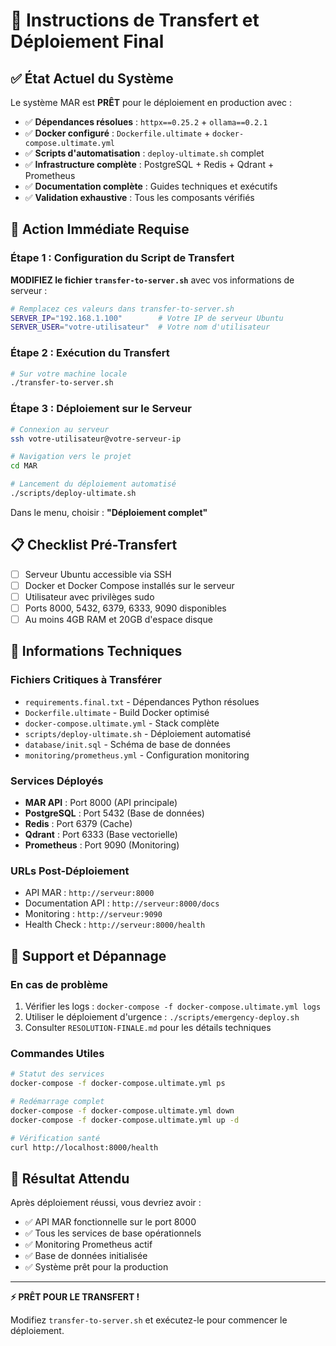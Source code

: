 # 🚀 Instructions de Transfert et Déploiement Final

## ✅ État Actuel du Système

Le système MAR est **PRÊT** pour le déploiement en production avec :

- ✅ **Dépendances résolues** : `httpx==0.25.2` + `ollama==0.2.1`
- ✅ **Docker configuré** : `Dockerfile.ultimate` + `docker-compose.ultimate.yml`
- ✅ **Scripts d'automatisation** : `deploy-ultimate.sh` complet
- ✅ **Infrastructure complète** : PostgreSQL + Redis + Qdrant + Prometheus
- ✅ **Documentation complète** : Guides techniques et exécutifs
- ✅ **Validation exhaustive** : Tous les composants vérifiés

## 🎯 Action Immédiate Requise

### Étape 1 : Configuration du Script de Transfert

**MODIFIEZ le fichier `transfer-to-server.sh`** avec vos informations de serveur :

```bash
# Remplacez ces valeurs dans transfer-to-server.sh
SERVER_IP="192.168.1.100"        # Votre IP de serveur Ubuntu
SERVER_USER="votre-utilisateur"  # Votre nom d'utilisateur
```

### Étape 2 : Exécution du Transfert

```bash
# Sur votre machine locale
./transfer-to-server.sh
```

### Étape 3 : Déploiement sur le Serveur

```bash
# Connexion au serveur
ssh votre-utilisateur@votre-serveur-ip

# Navigation vers le projet
cd MAR

# Lancement du déploiement automatisé
./scripts/deploy-ultimate.sh
```

Dans le menu, choisir : **"Déploiement complet"**

## 📋 Checklist Pré-Transfert

- [ ] Serveur Ubuntu accessible via SSH
- [ ] Docker et Docker Compose installés sur le serveur
- [ ] Utilisateur avec privilèges sudo
- [ ] Ports 8000, 5432, 6379, 6333, 9090 disponibles
- [ ] Au moins 4GB RAM et 20GB d'espace disque

## 🔧 Informations Techniques

### Fichiers Critiques à Transférer
- `requirements.final.txt` - Dépendances Python résolues
- `Dockerfile.ultimate` - Build Docker optimisé
- `docker-compose.ultimate.yml` - Stack complète
- `scripts/deploy-ultimate.sh` - Déploiement automatisé
- `database/init.sql` - Schéma de base de données
- `monitoring/prometheus.yml` - Configuration monitoring

### Services Déployés
- **MAR API** : Port 8000 (API principale)
- **PostgreSQL** : Port 5432 (Base de données)
- **Redis** : Port 6379 (Cache)
- **Qdrant** : Port 6333 (Base vectorielle)
- **Prometheus** : Port 9090 (Monitoring)

### URLs Post-Déploiement
- API MAR : `http://serveur:8000`
- Documentation API : `http://serveur:8000/docs`
- Monitoring : `http://serveur:9090`
- Health Check : `http://serveur:8000/health`

## 🚨 Support et Dépannage

### En cas de problème
1. Vérifier les logs : `docker-compose -f docker-compose.ultimate.yml logs`
2. Utiliser le déploiement d'urgence : `./scripts/emergency-deploy.sh`
3. Consulter `RESOLUTION-FINALE.md` pour les détails techniques

### Commandes Utiles
```bash
# Statut des services
docker-compose -f docker-compose.ultimate.yml ps

# Redémarrage complet
docker-compose -f docker-compose.ultimate.yml down
docker-compose -f docker-compose.ultimate.yml up -d

# Vérification santé
curl http://localhost:8000/health
```

## 🎉 Résultat Attendu

Après déploiement réussi, vous devriez avoir :
- ✅ API MAR fonctionnelle sur le port 8000
- ✅ Tous les services de base opérationnels
- ✅ Monitoring Prometheus actif
- ✅ Base de données initialisée
- ✅ Système prêt pour la production

---

**⚡ PRÊT POUR LE TRANSFERT !**

Modifiez `transfer-to-server.sh` et exécutez-le pour commencer le déploiement.
